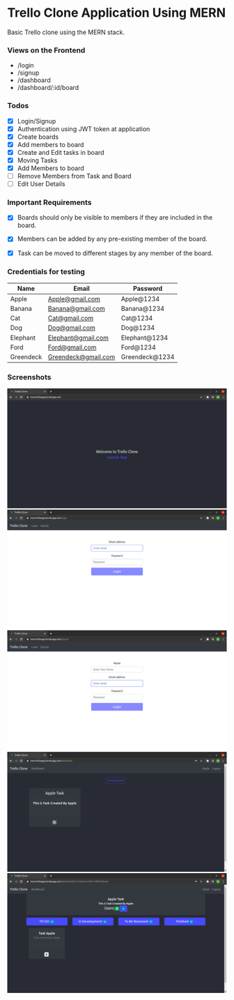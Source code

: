 # Trello Clone Application Using MERN 
Basic Trello clone using the MERN stack.

### Views on the Frontend
- /login
- /signup
- /dashboard
- /dashboard/:id/board

### Todos

- [x] Login/Signup
- [x] Authentication using JWT token at application
- [x] Create boards
- [x] Add members to board
- [x] Create and Edit tasks in board
- [x] Moving Tasks
- [x] Add Members to board
- [ ] Remove Members from Task and Board
- [ ] Edit User Details

### Important Requirements

- [x] Boards should only be visible to members if they are included in the board.
- [x] Members can be added by any pre-existing member of the board.
- [x] Task can be moved to different stages by any member of the board.


### Credentials for testing

| Name          | Email            |  Password
| ------------- | ---------------- |---------------|
| Apple         | Apple@gmail.com  |Apple@1234     |
| Banana        | Banana@gmail.com |Banana@1234    |
| Cat           | Cat@gmail.com    |Cat@1234       |
| Dog           | Dog@gmail.com    |Dog@1234       |
| Elephant      | Elephant@gmail.com    |Elephant@1234       |
| Ford          | Ford@gmail.com   |Ford@1234       |
| Greendeck     | Greendeck@gmail.com   |Greendeck@1234       |



### Screenshots

![](screenshots/main.png)
![](screenshots/loginPage.png)
![](screenshots/signUpPage.png)
![](screenshots/dashboard.png)
![](screenshots/board.png)


